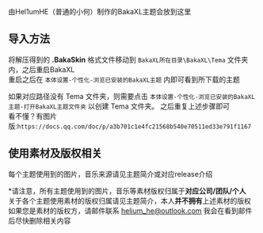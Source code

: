 由Hel1umHE（普通的小何）制作的BakaXL主题会放到这里

## 导入方法

将解压得到的 **.BakaSkin** 格式文件移动到 `BakaXL所在目录\BakaXL\Tema` 文件夹内，之后重启BakaXL  
重启之后在 `本体设置-个性化-浏览已安装的BakaXL主题` 内即可看到所下载的主题

如果对应路径没有 Tema 文件夹，则需要点击 `本体设置-个性化-浏览已安装的BakaXL主题-打开BakaXL主题文件夹` 以创建 Tema 文件夹。
之后重复上述步骤即可  
看不懂？有图片版:`https://docs.qq.com/doc/p/a3b701c1e4fc21568b540e70511ed33e791f1167`

## 使用素材及版权相关

每个主题使用到的图片，音乐来源请见主题简介或对应release介绍

*请注意，所有主题使用到的图片，音乐等素材版权归属于**对应公司/团队/个人**  
关于各个主题使用素材的版权归属请见主题简介，本人**并不拥有**上述素材的版权  
如果您是素材的版权方，请邮件联系 helium_he@outlook.com 我会在看到邮件后尽快删除相关内容

